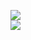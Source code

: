 [![](https://img.shields.io/badge/Made%20With-Github%20Spray-lightgrey.svg?style=for-the-badge&logo=github)](https://github.com/Annihil/github-spray#5888)  
[![](https://i.imgur.com/2DrTn0Z.gif)](https://github.com/Annihil/github-spray)